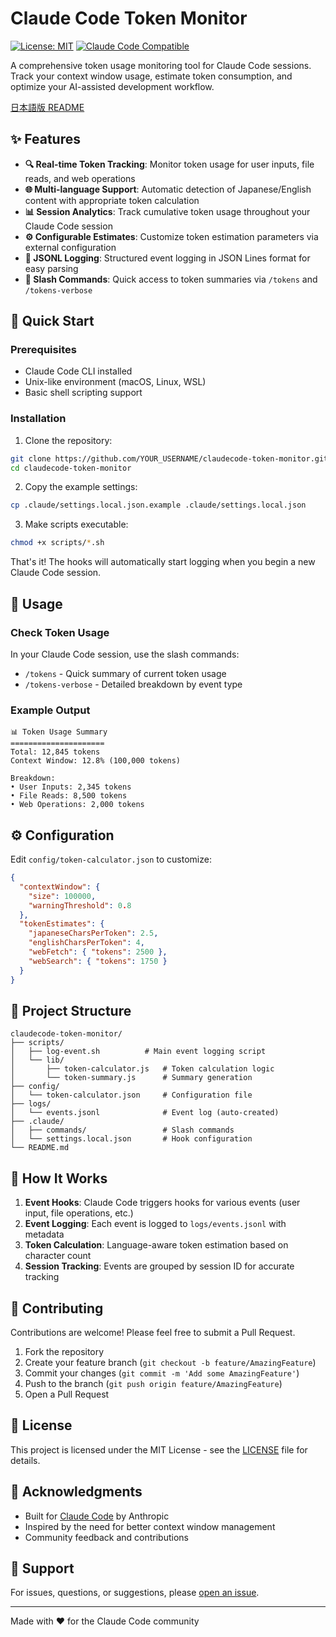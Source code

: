# Claude Code Token Monitor

[![License: MIT](https://img.shields.io/badge/License-MIT-yellow.svg)](https://opensource.org/licenses/MIT)
[![Claude Code Compatible](https://img.shields.io/badge/Claude%20Code-Compatible-blue)](https://claude.ai/code)

A comprehensive token usage monitoring tool for Claude Code sessions. Track your context window usage, estimate token consumption, and optimize your AI-assisted development workflow.

[日本語版 README](README_jp.md)

## ✨ Features

- **🔍 Real-time Token Tracking**: Monitor token usage for user inputs, file reads, and web operations
- **🌐 Multi-language Support**: Automatic detection of Japanese/English content with appropriate token calculation
- **📊 Session Analytics**: Track cumulative token usage throughout your Claude Code session
- **⚙️ Configurable Estimates**: Customize token estimation parameters via external configuration
- **📝 JSONL Logging**: Structured event logging in JSON Lines format for easy parsing
- **💬 Slash Commands**: Quick access to token summaries via `/tokens` and `/tokens-verbose`

## 🚀 Quick Start

### Prerequisites

- Claude Code CLI installed
- Unix-like environment (macOS, Linux, WSL)
- Basic shell scripting support

### Installation

1. Clone the repository:
```bash
git clone https://github.com/YOUR_USERNAME/claudecode-token-monitor.git
cd claudecode-token-monitor
```

2. Copy the example settings:
```bash
cp .claude/settings.local.json.example .claude/settings.local.json
```

3. Make scripts executable:
```bash
chmod +x scripts/*.sh
```

That's it! The hooks will automatically start logging when you begin a new Claude Code session.

## 📖 Usage

### Check Token Usage

In your Claude Code session, use the slash commands:

- `/tokens` - Quick summary of current token usage
- `/tokens-verbose` - Detailed breakdown by event type

### Example Output

```
📊 Token Usage Summary
=====================
Total: 12,845 tokens
Context Window: 12.8% (100,000 tokens)

Breakdown:
• User Inputs: 2,345 tokens
• File Reads: 8,500 tokens  
• Web Operations: 2,000 tokens
```

## ⚙️ Configuration

Edit `config/token-calculator.json` to customize:

```json
{
  "contextWindow": {
    "size": 100000,
    "warningThreshold": 0.8
  },
  "tokenEstimates": {
    "japaneseCharsPerToken": 2.5,
    "englishCharsPerToken": 4,
    "webFetch": { "tokens": 2500 },
    "webSearch": { "tokens": 1750 }
  }
}
```

## 📂 Project Structure

```
claudecode-token-monitor/
├── scripts/
│   ├── log-event.sh          # Main event logging script
│   └── lib/
│       ├── token-calculator.js   # Token calculation logic
│       └── token-summary.js      # Summary generation
├── config/
│   └── token-calculator.json     # Configuration file
├── logs/
│   └── events.jsonl              # Event log (auto-created)
├── .claude/
│   ├── commands/                 # Slash commands
│   └── settings.local.json       # Hook configuration
└── README.md
```

## 🔧 How It Works

1. **Event Hooks**: Claude Code triggers hooks for various events (user input, file operations, etc.)
2. **Event Logging**: Each event is logged to `logs/events.jsonl` with metadata
3. **Token Calculation**: Language-aware token estimation based on character count
4. **Session Tracking**: Events are grouped by session ID for accurate tracking

## 🤝 Contributing

Contributions are welcome! Please feel free to submit a Pull Request.

1. Fork the repository
2. Create your feature branch (`git checkout -b feature/AmazingFeature`)
3. Commit your changes (`git commit -m 'Add some AmazingFeature'`)
4. Push to the branch (`git push origin feature/AmazingFeature`)
5. Open a Pull Request

## 📄 License

This project is licensed under the MIT License - see the [LICENSE](LICENSE) file for details.

## 🙏 Acknowledgments

- Built for [Claude Code](https://claude.ai/code) by Anthropic
- Inspired by the need for better context window management
- Community feedback and contributions

## 📧 Support

For issues, questions, or suggestions, please [open an issue](https://github.com/YOUR_USERNAME/claudecode-token-monitor/issues).

---

Made with ❤️ for the Claude Code community